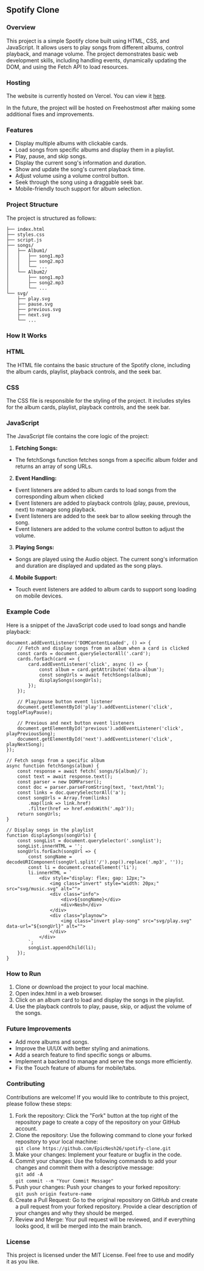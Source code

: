 ## Spotify Clone 
### Overview
This project is a simple Spotify clone built using HTML, CSS, and JavaScript. It allows users to play songs from different albums, control playback, and manage volume. The project demonstrates basic web development skills, including handling events, dynamically updating the DOM, and using the Fetch API to load resources. <br>

### Hosting
The website is currently hosted on Vercel. You can view it [here](https://spotify-clone-delta-ochre.vercel.app/).

In the future, the project will be hosted on Freehostmost after making some additional fixes and improvements.

### Features
- Display multiple albums with clickable cards.
- Load songs from specific albums and display them in a playlist.
- Play, pause, and skip songs.
- Display the current song's information and duration.
- Show and update the song's current playback time.
- Adjust volume using a volume control button.
- Seek through the song using a draggable seek bar.
- Mobile-friendly touch support for album selection.

### Project Structure
The project is structured as follows:
```
├── index.html 
├── styles.css 
├── script.js 
├── songs/ 
│   ├── Album1/  
│   │   ├── song1.mp3 
│   │   ├── song2.mp3 
│   │   └── ... 
│   └── Album2/ 
│       ├── song1.mp3 
│       ├── song2.mp3 
│       └── ...
└── svg/  
    ├── play.svg 
    ├── pause.svg 
    ├── previous.svg 
    ├── next.svg 
    └── ... 
```

### How It Works
### HTML
The HTML file contains the basic structure of the Spotify clone, including the album cards, playlist, playback controls, and the seek bar.

### CSS
The CSS file is responsible for the styling of the project. It includes styles for the album cards, playlist, playback controls, and the seek bar.

### JavaScript
The JavaScript file contains the core logic of the project:

1. **Fetching Songs:**
  - The fetchSongs function fetches songs from a specific album folder and returns an array of song URLs.
2. **Event Handling:**
  - Event listeners are added to album cards to load songs from the corresponding album when clicked
  - Event listeners are added to playback controls (play, pause, previous, next) to manage song playback.
  - Event listeners are added to the seek bar to allow seeking through the song.
  - Event listeners are added to the volume control button to adjust the volume.
3. **Playing Songs:**
  - Songs are played using the Audio object. The current song's information and duration are displayed and updated as the song plays.
4. **Mobile Support:**
  - Touch event listeners are added to album cards to support song loading on mobile devices.

### Example Code
Here is a snippet of the JavaScript code used to load songs and handle playback:
```
document.addEventListener('DOMContentLoaded', () => {
    // Fetch and display songs from an album when a card is clicked
    const cards = document.querySelectorAll('.card');
    cards.forEach(card => {
        card.addEventListener('click', async () => {
            const album = card.getAttribute('data-album');
            const songUrls = await fetchSongs(album);
            displaySongs(songUrls);
        });
    });

    // Play/pause button event listener
    document.getElementById('play').addEventListener('click', togglePlayPause);

    // Previous and next button event listeners
    document.getElementById('previous').addEventListener('click', playPreviousSong);
    document.getElementById('next').addEventListener('click', playNextSong);
});

// Fetch songs from a specific album
async function fetchSongs(album) {
    const response = await fetch(`songs/${album}/`);
    const text = await response.text();
    const parser = new DOMParser();
    const doc = parser.parseFromString(text, 'text/html');
    const links = doc.querySelectorAll('a');
    const songUrls = Array.from(links)
        .map(link => link.href)
        .filter(href => href.endsWith('.mp3'));
    return songUrls;
}

// Display songs in the playlist
function displaySongs(songUrls) {
    const songList = document.querySelector('.songlist');
    songList.innerHTML = '';
    songUrls.forEach(songUrl => {
        const songName = decodeURIComponent(songUrl.split('/').pop().replace('.mp3', ''));
        const li = document.createElement('li');
        li.innerHTML = `
            <div style="display: flex; gap: 12px;">
                <img class="invert" style="width: 20px;" src="svg/music.svg" alt="">
                <div class="info">
                    <div>${songName}</div>
                    <div>Nesh</div>
                </div>
                <div class="playnow">
                    <img class="invert play-song" src="svg/play.svg" data-url="${songUrl}" alt="">
                </div>
            </div>
        `;
        songList.appendChild(li);
    });
}
```

### How to Run
1. Clone or download the project to your local machine.
2. Open index.html in a web browser.
3. Click on an album card to load and display the songs in the playlist.
4. Use the playback controls to play, pause, skip, or adjust the volume of the songs.

### Future Improvements
- Add more albums and songs.
- Improve the UI/UX with better styling and animations.
- Add a search feature to find specific songs or albums.
- Implement a backend to manage and serve the songs more efficiently.
- Fix the Touch feature of albums for mobile/tabs.

### Contributing
Contributions are welcome! If you would like to contribute to this project, please follow these steps:
1. Fork the repository: Click the "Fork" button at the top right of the repository page to create a copy of the repository on your GitHub account.
2. Clone the repository: Use the following command to clone your forked repository to your local machine: <br>
   `git clone https://github.com/EpicNesh26/spotify-clone.git`
3. Make your changes: Implement your feature or bugfix in the code.
4. Commit your changes: Use the following commands to add your changes and commit them with a descriptive message: <br>
  ` git add -A ` <br>
  ` git commit --m "Your Commit Message" `
5. Push your changes: Push your changes to your forked repository: <br>
   `git push origin feature-name`
6. Create a Pull Request: Go to the original repository on GitHub and create a pull request from your forked repository. Provide a clear description of your changes and why they should be merged.
7. Review and Merge: Your pull request will be reviewed, and if everything looks good, it will be merged into the main branch.

### License
This project is licensed under the MIT License. Feel free to use and modify it as you like.





